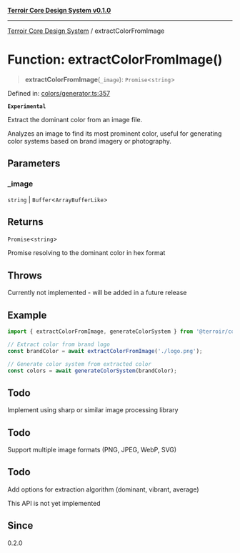 [**Terroir Core Design System v0.1.0**](../README.md)

***

[Terroir Core Design System](../globals.md) / extractColorFromImage

# Function: extractColorFromImage()

> **extractColorFromImage**(`_image`): `Promise`\<`string`\>

Defined in: [colors/generator.ts:357](https://github.com/terroir-ds/core/blob/0096649176492a6e21b16e854cb30ade347b1bac/packages/core/src/colors/generator.ts#L357)

**`Experimental`**

Extract the dominant color from an image file.

Analyzes an image to find its most prominent color, useful for generating
color systems based on brand imagery or photography.

## Parameters

### \_image

`string` | `Buffer`\<`ArrayBufferLike`\>

## Returns

`Promise`\<`string`\>

Promise resolving to the dominant color in hex format

## Throws

Currently not implemented - will be added in a future release

## Example

```typescript
import { extractColorFromImage, generateColorSystem } from '@terroir/core';

// Extract color from brand logo
const brandColor = await extractColorFromImage('./logo.png');

// Generate color system from extracted color
const colors = await generateColorSystem(brandColor);
```

## Todo

Implement using sharp or similar image processing library

## Todo

Support multiple image formats (PNG, JPEG, WebP, SVG)

## Todo

Add options for extraction algorithm (dominant, vibrant, average)

 This API is not yet implemented

## Since

0.2.0
